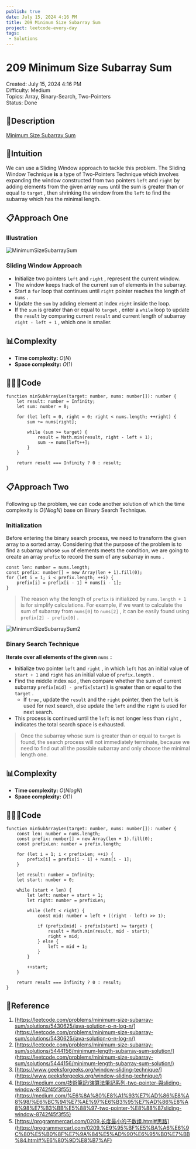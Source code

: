 ```yaml
---
publish: true
date: July 15, 2024 4:16 PM
title: 209 Minimum Size Subarray Sum
project: leetcode-every-day
tags:
 - Solutions
---
```


# 209 Minimum Size Subarray Sum

Created: July 15, 2024 4:16 PM<br>
Difficulty: Medium<br>
Topics: Array, Binary-Search, Two-Pointers<br>
Status: Done<br>

## 📖Description

[Minimum Size Subarray Sum](https://leetcode.com/problems/minimum-size-subarray-sum/description)

## 🤔Intuition

We can use a Sliding Window approach to tackle this problem. The Sliding Window Technique **is** a type of Two-Pointers Technique which involves expanding the window constructed from two pointers `left` and `right` by adding elements from the given array `nums` until the sum is greater than or equal to `target` , then shrinking the window from the `left` to find the subarray which has the minimal length.

## 📋Approach One

### Illustration

![MinimumSizeSubarraySum](./images/209-Minimum-Size-Subarray-Sum-1.png)

### Sliding Window Approach

- Initialize two pointers `left` and `right` , represent the current window.
- The window keeps track of the current `sum` of elements in the subarray.
- Start a `for` loop that continues until `right` pointer reaches the length of `nums` .
- Update the `sum` by adding element at index `right` inside the loop.
- If the `sum` is greater than or equal to `target` , enter a `while` loop to update the `result` by comparing current `result` and current length of subarray `right - left + 1` , which one is smaller.

## 📊Complexity

- **Time complexity:** $O(N)$
- **Space complexity:** $O(1)$

## 🧑🏻‍💻Code

```tsx
function minSubArrayLen(target: number, nums: number[]): number {
    let result: number = Infinity;
    let sum: number = 0;

    for (let left = 0, right = 0; right < nums.length; ++right) {
        sum += nums[right];

        while (sum >= target) {
            result = Math.min(result, right - left + 1);
            sum -= nums[left++];
        }
    }

    return result === Infinity ? 0 : result;
}
```

## 📋Approach Two

Following up the problem, we can code another solution of which the time complexity is $O(NlogN)$ base on Binary Search Technique.

### Initialization

Before entering the binary search process, we need to transform the given array to a sorted array. Considering that the purpose of the problem is to find a subarray whose `sum` of elements meets the condition, we are going to create an array `prefix` to record the sum of any subarray in `nums` .

```tsx
const len: number = nums.length;
const prefix: number[] = new Array(len + 1).fill(0);
for (let i = 1; i < prefix.length; ++i) {
    prefix[i] = prefix[i - 1] + nums[i - 1];
}
```

> The reason why the length of `prefix` is initialized by `nums.length + 1` is for simplify calculations. For example, if we want to calculate the sum of subarray from `nums[0]` to `nums[2]` , it can be easily found using `prefix[2] - prefix[0]` .
>

![MinimumSizeSubarraySum2](/images/209-Minimum-Size-Subarray-Sum-2.png)

### Binary Search Technique

**Iterate over all elements of the given** `nums` **:**

- Initialize two pointer `left` and `right` , in which `left` has an initial value of  `start + 1` and `right` has an initial value of `prefix.length` .
- Find the middle index `mid` , then compare whether the sum of current subarray `prefix[mid] - prefix[start]` is greater than or equal to the `target` .
    - If `true` , update the `result` and the `right` pointer, then the `left` is used for next search, else update the `left` and the `right` is used for next search.
- This process is continued until  the `left` is not longer less than `right` , indicates the total search space is exhausted.

> Once the subarray whose sum is greater than or equal to `target` is found, the search process will not immediately terminate, because we need to find out all the possible subarray and only choose the minimal length one.
>

## 📊Complexity

- **Time complexity:** $O(NlogN)$
- **Space complexity:** $O(1)$

## 🧑🏻‍💻Code

```tsx
function minSubArrayLen(target: number, nums: number[]): number {
    const len: number = nums.length;
    const prefix: number[] = new Array(len + 1).fill(0);
    const prefixLen: number = prefix.length;

    for (let i = 1; i < prefixLen; ++i) {
        prefix[i] = prefix[i - 1] + nums[i - 1];
    }

    let result: number = Infinity;
    let start: number = 0;

    while (start < len) {
        let left: number = start + 1;
        let right: number = prefixLen;

        while (left < right) {
            const mid: number = left + ((right - left) >> 1);

            if (prefix[mid] - prefix[start] >= target) {
                result = Math.min(result, mid - start);
                right = mid;
            } else {
                left = mid + 1;
            }
        }

        ++start;
    }

    return result === Infinity ? 0 : result;
}
```

## 🔖Reference

1. [https://leetcode.com/problems/minimum-size-subarray-sum/solutions/5430625/java-solution-o-n-log-n/](https://leetcode.com/problems/minimum-size-subarray-sum/solutions/5430625/java-solution-o-n-log-n/)
2. [https://leetcode.com/problems/minimum-size-subarray-sum/solutions/5444156/minimum-length-subarray-sum-solution/](https://leetcode.com/problems/minimum-size-subarray-sum/solutions/5444156/minimum-length-subarray-sum-solution/)
3. [https://www.geeksforgeeks.org/window-sliding-technique/](https://www.geeksforgeeks.org/window-sliding-technique/)
4. [https://medium.com/技術筆記/演算法筆記系列-two-pointer-與sliding-window-8742f45f3f55](https://medium.com/%E6%8A%80%E8%A1%93%E7%AD%86%E8%A8%98/%E6%BC%94%E7%AE%97%E6%B3%95%E7%AD%86%E8%A8%98%E7%B3%BB%E5%88%97-two-pointer-%E8%88%87sliding-window-8742f45f3f55)
5. [https://programmercarl.com/0209.长度最小的子数组.html#思路](https://programmercarl.com/0209.%E9%95%BF%E5%BA%A6%E6%9C%80%E5%B0%8F%E7%9A%84%E5%AD%90%E6%95%B0%E7%BB%84.html#%E6%80%9D%E8%B7%AF)
